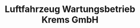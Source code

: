 ---
title: "Luftfahrzeug Wartungsbetrieb Krems GmbH"
url: /gneixendorf/luftfahrzeug-wartungsbetrieb-krems-gmbh/
shop: Allgemein
---